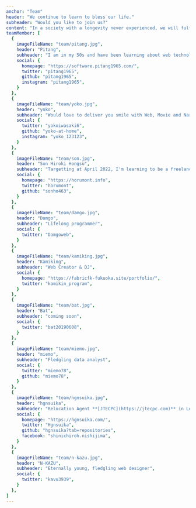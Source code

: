 ```yaml
---
anchor: "Team"
header: "We continue to learn to bless our life."
subheader: "Would you like to join us?"
content: "In a society with a longevity never experienced, we will fulfill our dream  and prosper by learning further. How about to strive together?"
teamMember: [
  {
    imageFileName: "team/pitang.jpg",
    header: "Pitang",
    subheader: "I am in my 50s and have been learning about web technologies on my own since January 2019. Currently learning Gatsby + Shopify, Next.js",
    social: {
      homepage: "https://software.pitang1965.com/",
      twitter: "pitang1965",
      github: "pitang1965",
      instagram: "pitang1965",
    }
  },
  {
    imageFileName: "team/yoko.jpg",
    header: "yoko",
    subheader: "Would love to deliver you smile with Web, Movie and Narration",
    social: {
      twitter: "yokoiwasaki6",
      github: "yoko-at-home",
      instagram: "yoko_123123",
    }
  },
  {
    imageFileName: "team/son.jpg",
    header: "Son Hiroki Hongsu",
    subheader: "Targetting at April 2022, I'm learning to be a freelance engineer!",
    social: {
      homepage: "https://horumont.info",
      twitter: "horumont",
      github: "sonho463",
    }
  },
  {
    imageFileName: "team/damgo.jpg",
    header: "Damgo",
    subheader: "Lifelong programmer",
    social: {
      twitter: "Damgoweb",
    }
  },
  {
    imageFileName: "team/kamiking.jpg",
    header: "Kamiking",
    subheader: "Web Creator & DJ",
    social: {
      homepage: "https://fabricfk-fukuoka.site/portfolio/",
      twitter: "kamikin_program",
    }
  },
  {
    imageFileName: "team/bat.jpg",
    header: "Bat",
    subheader: "coming soon",
    social: {
      twitter: "bat20190608",
    }
  },
  {
    imageFileName: "team/miemo.jpg",
    header: "miemo",
    subheader: "Fledgling data analyst",
    social: {
      twitter: "miemo78",
      github: "miemo78",
    }
  },
  {
    imageFileName: "team/hgnsuika.jpg",
    header: "hgnsuika",
    subheader: "Relocation Agent **[JTECPC](https://jtecpc.com)** in London. I wanna be a Shopify Developer!",
    social: {
      homepage: "https://hgnsuika.com/",
      twitter: "Hgnsuika",
      github: "hgnsuika?tab=repositories",
      facebook: "shinichiroh.nishijima",
    }
  },
  {
    imageFileName: "team/n-kazu.jpg",
    header: "N-KAZU",
    subheader: "Eternally young, fledgling web designer",
    social: {
      twitter: "kavu3939",
    }
  },
]
---
```

